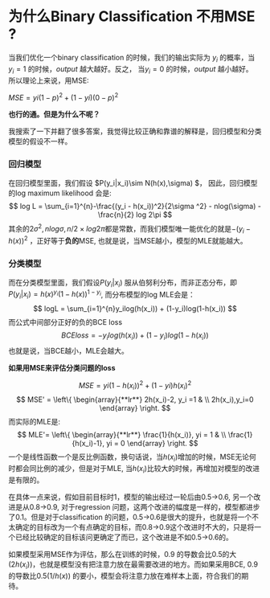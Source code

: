 # 为什么Binary Classification 不用MSE ?

当我们优化一个binary classification 的时候，我们的输出实际为 $y_i$ 的概率，当$y_i = 1$ 的时候，$output$ 越大越好。反之， 当$y_i = 0$ 的时候，$output$ 越小越好。 所以理论上来说，用MSE:

$MSE = yi(1-p)^2 + (1-yi)(0-p)^2$

**也行的通。但是为什么不呢？**

我搜索了一下并翻了很多答案，我觉得比较正确和靠谱的解释是，回归模型和分类模型的假设不一样。

### 回归模型

在回归模型里面，我们假设 $P(y_i|x_i)\sim N(h(x),\sigma) $， 因此，回归模型的log maximum likelihood 会是:
$$
log L = \sum_{i=1}^{n}-\frac{(y_i - h(x_i))^2}{2\sigma ^2} - nlog(\sigma) - \frac{n}{2} log 2\pi
$$
其余的$2\sigma^2, nlog\sigma, n/2 \times log 2\pi$都是常数，而我们模型唯一能优化的就是$-(y_i -h(x))^2$ ，正好等于**负的**MSE​, 也就是说，当MSE越小，模型的MLE就能越大。

### 分类模型

而在分类模型里面，我们假设$P(y_i|x_i)$ 服从伯努利分布，而非正态分布，即$P(y_i|x_i) = h(x)^{y_i}(1-h(x))^{1-y_i}$,  而分布模型的log MLE会是：
$$
logL = \sum_{i=1}^{n}y_ilog(h(x_i)) + (1-y_i)log(1-h(x_i))
$$
而公式中间部分正好的负的BCE loss
$$
BCE loss = - y_ilog(h(x_i)) + (1-y_i)log(1-h(x_i))
$$
也就是说，当BCE越小，MLE会越大。 



**如果用MSE来评估分类问题的loss**

$$MSE = yi(1-h(x_i))^2 +(1-yi) h(x_i)^2 $$
$$
MSE' = \left\{  
             \begin{array}{**lr**}  
             2h(x_i)-2,  y_i =1 & \\  
             2h(x_i),y_i=0   
             \end{array}  
\right.
$$
而实际的MLE是:
$$
MLE'=
\left\{
						\begin{array}{**lr**}
						\frac{1}{h(x_i)}, yi = 1 & \\
						\frac{1}{h(x_i)-1}, yi = 0
						\end{array}
\right.
$$
一个是线性函数一个是反比例函数，换句话说，当$h(x_i)$增加的时候，MSE无论何时都会同比例的减少，但是对于MLE, 当$h(x_i)$比较大的时候，再增加对模型的改进是有限的。

在具体一点来说，假如目前目标时1，模型的输出经过一轮后由0.5->0.6, 另一个改进是从0.8->0.9, 对于regression 问题，这两个改进的幅度是一样的，模型都进步了0.1。但是对于classification 的问题，0.5->0.6是很大的提升，也就是将一个不太确定的目标改为一个有点确定的目标，而0.8->0.9这个改进时不大的，只是将一个已经比较确定的目标该问更确定了而已，这个改进是不如0.5->0.6的。

如果模型采用MSE作为评估，那么在训练的时候，0.9 的导数会比0.5的大($2h(x_i)$)，也就是模型没有把注意力放在最需要改进的地方。而如果采用BCE, 0.9 的导数比0.5($1/h(x)$) 的要小，模型会将注意力放在难样本上面，符合我们的期待。

